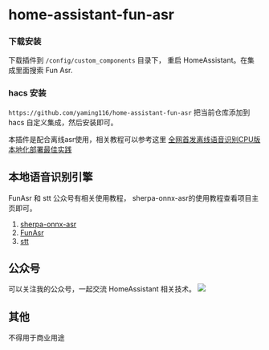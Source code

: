 # home-assistant-fun-asr

### 下载安装
下载插件到 `/config/custom_components` 目录下， 重启 HomeAssistant。在集成里面搜索 Fun Asr.

### hacs 安装

`https://github.com/yaming116/home-assistant-fun-asr` 把当前仓库添加到 hacs 自定义集成，然后安装即可。


本插件是配合离线asr使用，相关教程可以参考这里 [全网首发离线语音识别CPU版 本地化部署最佳实践](https://mp.weixin.qq.com/s/f6pseefbr6jVIUkV0T4Jwg)


## 本地语音识别引擎

FunAsr 和 stt 公众号有相关使用教程， sherpa-onnx-asr的使用教程查看项目主页即可。

1. [sherpa-onnx-asr](https://github.com/yaming116/sherpa-onnx-asr)
2. [FunAsr](https://github.com/yaming116/FunAsr)
3. [stt](https://github.com/yaming116/stt)


## 公众号
可以关注我的公众号，一起交流 HomeAssistant 相关技术。
![](https://raw.githubusercontent.com/yaming116/FunAsr/main/IMG_8406.JPG)


## 其他
不得用于商业用途
